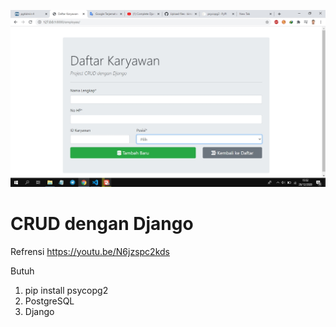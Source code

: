 <p align="center">
<img src= "Screenshot_14.jpg">

# CRUD dengan Django

Refrensi 
https://youtu.be/N6jzspc2kds

Butuh 
1. pip install psycopg2
2. PostgreSQL 
3. Django

